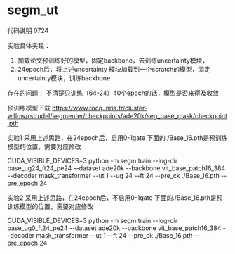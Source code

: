 # segm_ut

代码说明 0724

实验具体实现：
1.	加载论文预训练好的模型，固定backbone，去训练uncertainty模块，
2.	24epoch后，将上述uncertainty 模块加载到一个scratch的模型，固定uncertainty模块，训练backbone

存在的问题：
不清楚只训练（64-24）40个epoch的话，模型是否来得及收敛

预训练模型下载
https://www.rocq.inria.fr/cluster-willow/rstrudel/segmenter/checkpoints/ade20k/seg_base_mask/checkpoint.pth


实验1
采用上述思路，在24epoch后，启用0-1gate
下面的./Base_16.pth是预训练模型的位置，需要对应修改

CUDA_VISIBLE_DEVICES=3 python -m segm.train --log-dir base_ug24_ft24_pe24  --dataset ade20k    --backbone vit_base_patch16_384 --decoder mask_transformer --ut 1 --ug 24  --ft 24 --pre_ck ./Base_16.pth --pre_epoch 24 

实验2
采用上述思路，在24epoch后，不启用0-1gate
下面的./Base_16.pth是预训练模型的位置，需要对应修改

CUDA_VISIBLE_DEVICES=3 python -m segm.train --log-dir base_ug0_ft24_pe24  --dataset ade20k   --backbone vit_base_patch16_384 --decoder mask_transformer --ut 1 --ft 24 --pre_ck ./Base_16.pth --pre_epoch 24 
